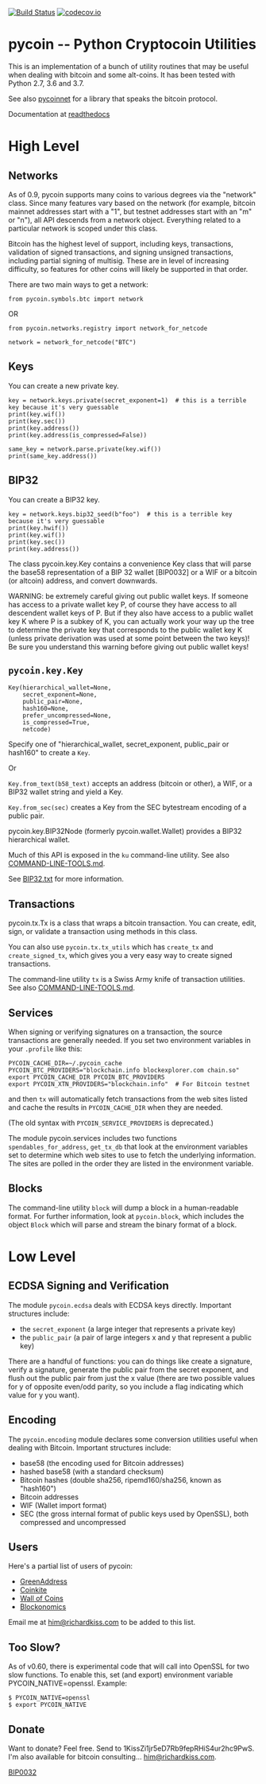 [![Build Status](https://travis-ci.org/richardkiss/pycoin.png?branch=master)](https://travis-ci.org/richardkiss/pycoin)
[![codecov.io](https://codecov.io/github/richardkiss/pycoin/coverage.svg?branch=master)](https://codecov.io/github/richardkiss/pycoin)


pycoin -- Python Cryptocoin Utilities
=====================================

This is an implementation of a bunch of utility routines that may be useful when dealing with bitcoin and some
alt-coins. It has been tested with Python 2.7, 3.6 and 3.7.

See also [pycoinnet](http://github.com/richardkiss/pycoinnet/) for a library that speaks the bitcoin protocol.

Documentation at [readthedocs](http://pycoin.readthedocs.io/en/latest/)


High Level
==========

Networks
--------

As of 0.9, pycoin supports many coins to various degrees via the "network" class. Since many features
vary based on the network (for example, bitcoin mainnet addresses start with a "1", but testnet
addresses start with an "m" or "n"), all API descends from a network object. Everything related to a
particular network is scoped under this class.

Bitcoin has the highest level of support, including keys, transactions, validation of signed transactions, and
signing unsigned transactions, including partial signing of multisig. These are in level of increasing
difficulty, so features for other coins will likely be supported in that order.

There are two main ways to get a network:

```
from pycoin.symbols.btc import network
```

OR

```
from pycoin.networks.registry import network_for_netcode

network = network_for_netcode("BTC")
```


Keys
----

You can create a new private key.

```
key = network.keys.private(secret_exponent=1)  # this is a terrible key because it's very guessable
print(key.wif())
print(key.sec())
print(key.address())
print(key.address(is_compressed=False))

same_key = network.parse.private(key.wif())
print(same_key.address())
```

BIP32
-----

You can create a BIP32 key.

```
key = network.keys.bip32_seed(b"foo")  # this is a terrible key because it's very guessable
print(key.hwif())
print(key.wif())
print(key.sec())
print(key.address())
```


The class pycoin.key.Key contains a convenience Key class that will parse the base58 representation of a BIP 32
wallet [BIP0032] or a WIF or a bitcoin (or altcoin) address, and convert downwards.

WARNING: be extremely careful giving out public wallet keys. If someone has access to a private wallet key P, of
course they have access to all descendent wallet keys of P. But if they also have access to a public wallet key K
where P is a subkey of K, you can actually work your way up the tree to determine the private key that corresponds
to the public wallet key K (unless private derivation was used at some point between the two keys)! Be sure you
understand this warning before giving out public wallet keys!

`pycoin.key.Key`
---------------

```
Key(hierarchical_wallet=None, 
    secret_exponent=None,
    public_pair=None, 
    hash160=None, 
    prefer_uncompressed=None, 
    is_compressed=True, 
    netcode)
```

Specify one of "hierarchical_wallet, secret_exponent, public_pair or hash160" to create a `Key`.

Or

`Key.from_text(b58_text)` accepts an address (bitcoin or other), a WIF, or a BIP32 wallet string and yield a Key.

`Key.from_sec(sec)` creates a Key from the SEC bytestream encoding of a public pair.


pycoin.key.BIP32Node (formerly pycoin.wallet.Wallet) provides a BIP32 hierarchical wallet.

Much of this API is exposed in the `ku` command-line utility. See also [COMMAND-LINE-TOOLS.md](./COMMAND-LINE-TOOLS.md).

See [BIP32.txt](./BIP32.txt) for more information.


Transactions
------------

pycoin.tx.Tx is a class that wraps a bitcoin transaction. You can create, edit, sign, or validate a transaction using
methods in this class.

You can also use `pycoin.tx.tx_utils` which has `create_tx` and `create_signed_tx`, which gives you a
very easy way to create signed transactions.

The command-line utility `tx` is a Swiss Army knife of transaction utilities. See also [COMMAND-LINE-TOOLS.md](./COMMAND-LINE-TOOLS.md).


Services
--------

When signing or verifying signatures on a transaction, the source transactions are generally needed. If you set two
environment variables in your `.profile` like this:

    PYCOIN_CACHE_DIR=~/.pycoin_cache
    PYCOIN_BTC_PROVIDERS="blockchain.info blockexplorer.com chain.so"
    export PYCOIN_CACHE_DIR PYCOIN_BTC_PROVIDERS
    export PYCOIN_XTN_PROVIDERS="blockchain.info"  # For Bitcoin testnet

and then `tx` will automatically fetch transactions from the web sites listed and cache the results in
`PYCOIN_CACHE_DIR` when they are needed.

(The old syntax with `PYCOIN_SERVICE_PROVIDERS` is deprecated.)

The module pycoin.services includes two functions `spendables_for_address`, `get_tx_db` that look at the
environment variables set to determine which web sites to use to fetch the underlying information. The sites are
polled in the order they are listed in the environment variable.


Blocks
------

The command-line utility `block` will dump a block in a human-readable format. For further information, look at
`pycoin.block`, which includes the object `Block` which will parse and stream the binary format of a block.


Low Level
=========

ECDSA Signing and Verification
------------------------------

The module `pycoin.ecdsa` deals with ECDSA keys directly. Important structures include:

- the `secret_exponent` (a large integer that represents a private key)
- the `public_pair` (a pair of large integers x and y that represent a public key)

There are a handful of functions: you can do things like create a signature, verify a signature, generate the public
pair from the secret exponent, and flush out the public pair from just the x value (there are two possible values
for y of opposite even/odd parity, so you include a flag indicating which value for y you want).


Encoding
--------

The `pycoin.encoding` module declares some conversion utilities useful when dealing with Bitcoin. Important
structures include:

* base58 (the encoding used for Bitcoin addresses)
* hashed base58 (with a standard checksum)
* Bitcoin hashes (double sha256, ripemd160/sha256, known as "hash160")
* Bitcoin addresses
* WIF (Wallet import format)
* SEC (the gross internal format of public keys used by OpenSSL), both compressed and uncompressed


Users
-----

Here's a partial list of users of pycoin:

 * [GreenAddress](https://greenaddress.it/)
 * [Coinkite](https://coinkite.com/)
 * [Wall of Coins](https://wallofcoins.com/)
 * [Blockonomics](https://www.blockonomics.co/)

Email me at him@richardkiss.com to be added to this list.


Too Slow?
---------
As of v0.60, there is experimental code that will call into OpenSSL for two slow functions.
To enable this, set (and export) environment variable PYCOIN_NATIVE=openssl. Example:

```
$ PYCOIN_NATIVE=openssl
$ export PYCOIN_NATIVE
```


Donate
------

Want to donate? Feel free. Send to 1KissZi1jr5eD7Rb9fepRHiS4ur2hc9PwS.
I'm also available for bitcoin consulting... him@richardkiss.com.


[BIP0032](https://github.com/bitcoin/bips/blob/master/bip-0032.mediawiki)
